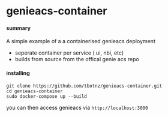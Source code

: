 # genieacs-container

#### summary

A simple example of a a containerised genieacs deployment

- seperate container per service ( ui, nbi, etc)
- builds from source from the offical genie acs repo

#### installing

```
git clone https://github.com/tbotnz/genieacs-container.git
cd genieacs-container
sudo docker-compose up --build
```

you can then access genieacs via `http://localhost:3000`
